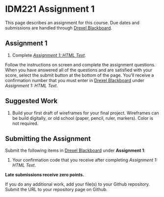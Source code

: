 # IDM221 Assignment 1

This page describes an assignment for this course. Due dates and submissions are handled through [Drexel Blackboard](https://learn.dcollege.net/).

## Assignment 1

1. Complete [_Assignment 1: HTML Text_](http://digm.drexel.edu/crs/IDM221/assignments/screens/assessment_intro.php?assignment=1).

Follow the instructions on screen and complete the assignment questions. When you have answered all of the questions and are satisfied with your score, select the submit button at the bottom of the page. You'll receive a confirmation number that you must enter in [Drexel Blackboard](https://learn.dcollege.net/) under _Assignment 1: HTML Text_.

## Suggested Work

1. Build your first draft of wireframes for your final project. Wireframes can be build digitally, or old school (paper, pencil, ruler, markers). Color is not required.

## Submitting the Assignment

Submit the following items in [Drexel Blackboard](https://learn.dcollege.net/) under **Assignment 1**:

1. Your confirmation code that you receive after completing _Assignment 1: HTML Text_.

**Late submissions receive zero points.**

If you do any additional work, add your file(s) to your Github repository. Submit the URL to your repository page on Github.
